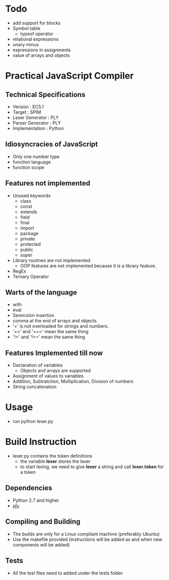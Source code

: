 # Todo
- add support for blocks
- Symbol table
    - typeof operator
- relational expressions
- unary minus
- expressions in assignments
- value of arrays and objects

# Practical JavaScript Compiler

## Technical Specifications
- Version                              : EC5.1
- Target                               : SPIM
- Lexer Generator                      : PLY
- Parser Generator                     : PLY
- Implementation                       : Python

## Idiosyncracies of JavaScript 
- Only one number type
- function language
- function scope

## Features not implemented
- Unused keywords
    - class
    - const
    - extends
    - field
    - final
    - import
    - package
    - private
    - protected
    - public
    - super
- Library routines are not implemented.
    - OOP features are not implemented because it is a library feature.
- RegEx
- Ternary Operator

## Warts of the language
- with
- eval
- Semicolon insertion
- comma at the end of arrays and objects.
- '+' is not overloaded for strings and numbers.
- '==' and '===' mean the same thing
- '!=' and '!==' mean the same thing

## Features Implemented till now
- Declaration of variables
    - Objects and arrays are supported
- Assignment of values to variables
- Addition, Subtratction, Multiplication, Division of numbers
- String concatenation

# Usage
- run python lexer.py <testFileName>

# Build Instruction
- lexer.py contains the token definitions
    - the variable **lexer** stores the lexer
    - to start lexing, we need to give **lexer** a string and call **lexer.token** for a token

## Dependencies
- Python 2.7 and higher
- [ply](https://github.com/dabeaz/ply)

## Compiling and Building
- The builds are only for a Linux compliant machine (preferably Ubuntu)
- Use the makefile provided (instructions will be added as and when new components will be added)

## Tests
- All the test files need to added under the tests folder

